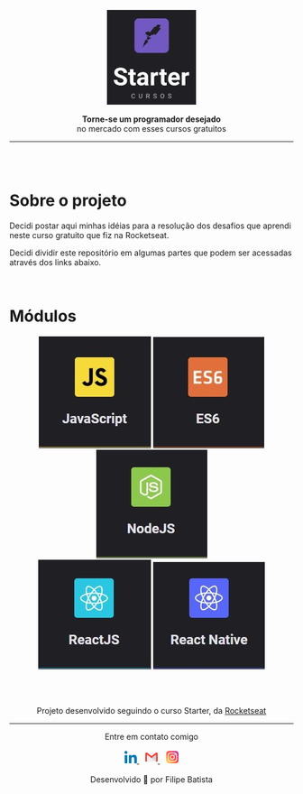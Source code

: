 <p align="center">
<a href="https://app.rocketseat.com.br/dashboard"><img src="./assets/starter_logo.JPG"></a>
</p>
<p align="center">
<strong>Torne-se um programador desejado</strong><br>
 no mercado com esses cursos gratuitos
</p>
<hr>

<br>
<br>
<h1>Sobre o projeto</h1>
<p>
Decidi postar aqui minhas idéias para a resolução dos desafios que aprendi neste curso gratuito que fiz na Rocketseat.

Decidi dividir este repositório em algumas partes que podem ser acessadas através dos links abaixo.
</p>
<br>

<h1>Módulos</h1>
<p align="center">
<a href="https://github.com/modernfunkboss/RS-Starter/tree/master/js"><img src="./assets/js.jpg"></a>
<a href="#"><img src="./assets/ES6.jpg"></a>
<a href="#"><img src="./assets/Node.jpg"></a><br>
<a href="#"><img src="./assets/ReactJS.jpg"></a>
<a href="#"><img src="./assets/ReactNative.jpg"></a>
</p>



<br>
<br>

<p align="center">
Projeto desenvolvido seguindo o curso Starter, da <a target="_blank" href="https://rocketseat.com.br">Rocketseat</a>
</p>

---

<p align="center">  
    Entre em contato comigo
    <br />
    <br />
    <a href="https://www.linkedin.com/in/filipelbatista/">
        <img alt="LinkedIn" width="22px" src="./.github/052-linkedin.svg" />
    </a>
    &ensp;
    <a href="mailto:filipe.x2016@gmail.com">
        <img alt="Email" width="22px" src="./.github/gmail.svg" />
    </a>
    &ensp;
    <a href="https://instagram.com/filipegaucho22">
        <img alt="Instagram" width="22px" src="./.github/044-instagram.svg" />
    </a>
    <br />
    <br />
    Desenvolvido 💜 por Filipe Batista  
</p>
